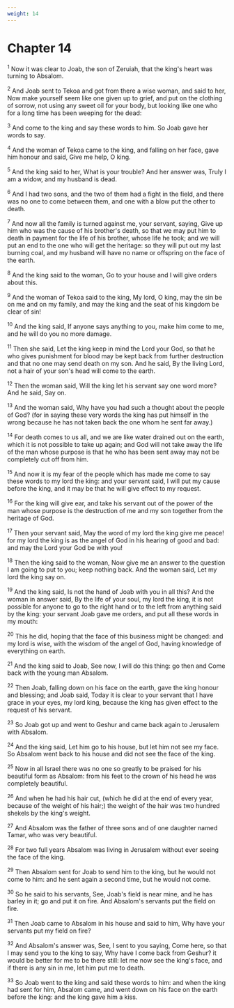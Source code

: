 ```yaml
---
weight: 14
---
```


# Chapter 14

<sup>1</sup> Now it was clear to Joab, the son of Zeruiah, that the king's heart was turning to Absalom. 

<sup>2</sup> And Joab sent to Tekoa and got from there a wise woman, and said to her, Now make yourself seem like one given up to grief, and put on the clothing of sorrow, not using any sweet oil for your body, but looking like one who for a long time has been weeping for the dead: 

<sup>3</sup> And come to the king and say these words to him. So Joab gave her words to say. 

<sup>4</sup> And the woman of Tekoa came to the king, and falling on her face, gave him honour and said, Give me help, O king. 

<sup>5</sup> And the king said to her, What is your trouble? And her answer was, Truly I am a widow, and my husband is dead. 

<sup>6</sup> And I had two sons, and the two of them had a fight in the field, and there was no one to come between them, and one with a blow put the other to death. 

<sup>7</sup> And now all the family is turned against me, your servant, saying, Give up him who was the cause of his brother's death, so that we may put him to death in payment for the life of his brother, whose life he took; and we will put an end to the one who will get the heritage: so they will put out my last burning coal, and my husband will have no name or offspring on the face of the earth. 

<sup>8</sup> And the king said to the woman, Go to your house and I will give orders about this. 

<sup>9</sup> And the woman of Tekoa said to the king, My lord, O king, may the sin be on me and on my family, and may the king and the seat of his kingdom be clear of sin! 

<sup>10</sup> And the king said, If anyone says anything to you, make him come to me, and he will do you no more damage. 

<sup>11</sup> Then she said, Let the king keep in mind the Lord your God, so that he who gives punishment for blood may be kept back from further destruction and that no one may send death on my son. And he said, By the living Lord, not a hair of your son's head will come to the earth. 

<sup>12</sup> Then the woman said, Will the king let his servant say one word more? And he said, Say on. 

<sup>13</sup> And the woman said, Why have you had such a thought about the people of God? (for in saying these very words the king has put himself in the wrong because he has not taken back the one whom he sent far away.) 

<sup>14</sup> For death comes to us all, and we are like water drained out on the earth, which it is not possible to take up again; and God will not take away the life of the man whose purpose is that he who has been sent away may not be completely cut off from him. 

<sup>15</sup> And now it is my fear of the people which has made me come to say these words to my lord the king: and your servant said, I will put my cause before the king, and it may be that he will give effect to my request. 

<sup>16</sup> For the king will give ear, and take his servant out of the power of the man whose purpose is the destruction of me and my son together from the heritage of God. 

<sup>17</sup> Then your servant said, May the word of my lord the king give me peace! for my lord the king is as the angel of God in his hearing of good and bad: and may the Lord your God be with you! 

<sup>18</sup> Then the king said to the woman, Now give me an answer to the question I am going to put to you; keep nothing back. And the woman said, Let my lord the king say on. 

<sup>19</sup> And the king said, Is not the hand of Joab with you in all this? And the woman in answer said, By the life of your soul, my lord the king, it is not possible for anyone to go to the right hand or to the left from anything said by the king: your servant Joab gave me orders, and put all these words in my mouth: 

<sup>20</sup> This he did, hoping that the face of this business might be changed: and my lord is wise, with the wisdom of the angel of God, having knowledge of everything on earth. 

<sup>21</sup> And the king said to Joab, See now, I will do this thing: go then and Come back with the young man Absalom. 

<sup>22</sup> Then Joab, falling down on his face on the earth, gave the king honour and blessing; and Joab said, Today it is clear to your servant that I have grace in your eyes, my lord king, because the king has given effect to the request of his servant. 

<sup>23</sup> So Joab got up and went to Geshur and came back again to Jerusalem with Absalom. 

<sup>24</sup> And the king said, Let him go to his house, but let him not see my face. So Absalom went back to his house and did not see the face of the king. 

<sup>25</sup> Now in all Israel there was no one so greatly to be praised for his beautiful form as Absalom: from his feet to the crown of his head he was completely beautiful. 

<sup>26</sup> And when he had his hair cut, (which he did at the end of every year, because of the weight of his hair;) the weight of the hair was two hundred shekels by the king's weight. 

<sup>27</sup> And Absalom was the father of three sons and of one daughter named Tamar, who was very beautiful. 

<sup>28</sup> For two full years Absalom was living in Jerusalem without ever seeing the face of the king. 

<sup>29</sup> Then Absalom sent for Joab to send him to the king, but he would not come to him: and he sent again a second time, but he would not come. 

<sup>30</sup> So he said to his servants, See, Joab's field is near mine, and he has barley in it; go and put it on fire. And Absalom's servants put the field on fire. 

<sup>31</sup> Then Joab came to Absalom in his house and said to him, Why have your servants put my field on fire? 

<sup>32</sup> And Absalom's answer was, See, I sent to you saying, Come here, so that I may send you to the king to say, Why have I come back from Geshur? it would be better for me to be there still: let me now see the king's face, and if there is any sin in me, let him put me to death. 

<sup>33</sup> So Joab went to the king and said these words to him: and when the king had sent for him, Absalom came, and went down on his face on the earth before the king: and the king gave him a kiss. 


